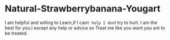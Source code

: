 # Natural-Strawberrybanana-Yougart
I am helpful and willing to Learn,if I can`t help I don`t try to hurt. I am the best for you.I except any help or advice so Treat me like you want you ant to be treated.
